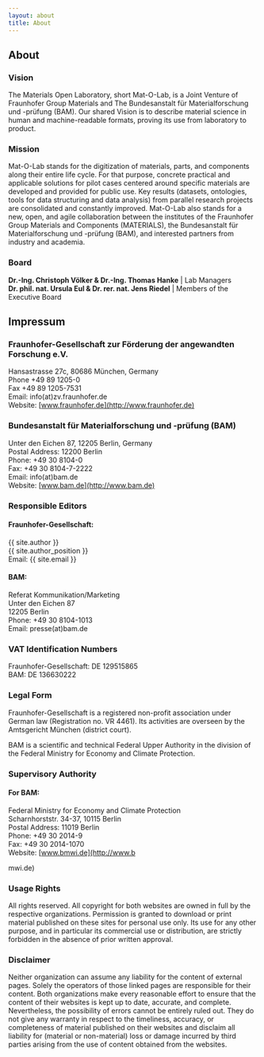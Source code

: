 ```yaml
---
layout: about
title: About
---
```


## About

### Vision
The Materials Open Laboratory, short Mat-O-Lab, is a Joint Venture of Fraunhofer Group Materials and The Bundesanstalt für Materialforschung und -prüfung (BAM). Our shared Vision is to describe material science in human and machine-readable formats, proving its use from laboratory to product.

### Mission
Mat-O-Lab stands for the digitization of materials, parts, and components along their entire life cycle. For that purpose, concrete practical and applicable solutions for pilot cases centered around specific materials are developed and provided for public use. Key results (datasets, ontologies, tools for data structuring and data analysis) from parallel research projects are consolidated and constantly improved. Mat-O-Lab also stands for a new, open, and agile collaboration between the institutes of the Fraunhofer Group Materials and Components (MATERIALS), the Bundesanstalt für Materialforschung und -prüfung (BAM), and interested partners from industry and academia.

### Board
**Dr.-Ing. Christoph Völker & Dr.-Ing. Thomas Hanke** | Lab Managers  
**Dr. phil. nat. Ursula Eul & Dr. rer. nat. Jens Rie­del** | Members of the Executive Board  

## Impressum

### Fraunhofer-Gesellschaft zur Förderung der angewandten Forschung e.V.
Hansastrasse 27c, 80686 München, Germany  
Phone +49 89 1205-0  
Fax +49 89 1205-7531  
Email: info(at)zv.fraunhofer.de  
Website: [www.fraunhofer.de](http://www.fraunhofer.de)

### Bundesanstalt für Materialforschung und -prüfung (BAM)
Unter den Eichen 87, 12205 Berlin, Germany  
Postal Address: 12200 Berlin  
Phone: +49 30 8104-0  
Fax: +49 30 8104-7-2222  
Email: info(at)bam.de  
Website: [www.bam.de](http://www.bam.de)

### Responsible Editors

#### Fraunhofer-Gesellschaft:
{{ site.author }}  
{{ site.author_position }}  
Email: {{ site.email }}  

#### BAM:
Referat Kommunikation/Marketing  
Unter den Eichen 87  
12205 Berlin  
Phone: +49 30 8104-1013  
Email: presse(at)bam.de

### VAT Identification Numbers
Fraunhofer-Gesellschaft: DE 129515865  
BAM: DE 136630222

### Legal Form
Fraunhofer-Gesellschaft is a registered non-profit association under German law (Registration no. VR 4461). Its activities are overseen by the Amtsgericht München (district court).

BAM is a scientific and technical Federal Upper Authority in the division of the Federal Ministry for Economy and Climate Protection.

### Supervisory Authority

#### For BAM:
Federal Ministry for Economy and Climate Protection  
Scharnhorststr. 34-37, 10115 Berlin  
Postal Address: 11019 Berlin  
Phone: +49 30 2014-9  
Fax: +49 30 2014-1070  
Website: [www.bmwi.de](http://www.b

mwi.de)

### Usage Rights
All rights reserved. All copyright for both websites are owned in full by the respective organizations. Permission is granted to download or print material published on these sites for personal use only. Its use for any other purpose, and in particular its commercial use or distribution, are strictly forbidden in the absence of prior written approval.

### Disclaimer
Neither organization can assume any liability for the content of external pages. Solely the operators of those linked pages are responsible for their content. Both organizations make every reasonable effort to ensure that the content of their websites is kept up to date, accurate, and complete. Nevertheless, the possibility of errors cannot be entirely ruled out. They do not give any warranty in respect to the timeliness, accuracy, or completeness of material published on their websites and disclaim all liability for (material or non-material) loss or damage incurred by third parties arising from the use of content obtained from the websites.